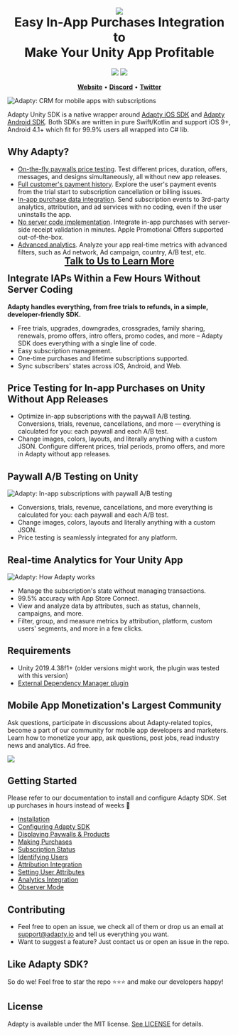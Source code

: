 <h1 align="center" style="border-bottom: none">
<b>
    <a href="https://adapty.io?utm_source=github&utm_medium=referral&utm_campaign=AdaptySDK-Unity">
        <img src="https://adapty-portal-media-production.s3.amazonaws.com/github/logo-adapty-new.svg">
    </a>
</b>
<br>Easy In-App Purchases Integration to
<br>Make Your Unity App Profitable
</h1>

<p align="center">
<a href="https://discord.com/invite/subscriptions-hub"><img src="https://img.shields.io/badge/Adapty-discord-purple"></a>
<a href="https://github.com/adaptyteam/AdaptySDK-Unity/blob/master/LICENSE"><img src="https://img.shields.io/badge/license-MIT-brightgreen.svg"></a>
</p>

<p align="center">
    <a href="https://adapty.io?utm_source=github&utm_medium=referral&utm_campaign=AdaptySDK-Unity"><b>Website</b></a> •
    <a href="https://discord.com/invite/subscriptions-hub"><b>Discord</b></a> •
    <a href="https://twitter.com/AdaptyTeam"><b>Twitter</b></a>
</p>

![Adapty: CRM for mobile apps with subscriptions](https://adapty-portal-media-production.s3.amazonaws.com/github/adapty-schema.png)

Adapty Unity SDK is a native wrapper around [Adapty iOS SDK](https://github.com/adaptyteam/AdaptySDK-iOS) and [Adapty Android SDK](https://github.com/adaptyteam/AdaptySDK-Android). Both SDKs are written in pure Swift/Kotlin and support iOS 9+, Android 4.1+ which fit for 99.9% users all wrapped into C# lib.

## Why Adapty?

- [On-the-fly paywalls price testing](https://docs.adapty.io/docs/ab-test?utm_source=github&utm_medium=referral&utm_campaign=AdaptySDK-Unity). Test different prices, duration, offers, messages, and designs simultaneously, all without new app releases.
- [Full customer's payment history](https://docs.adapty.io/docs/profiles-crm?utm_source=github&utm_medium=referral&utm_campaign=AdaptySDK-Unity). Explore the user's payment events from the trial start to subscription cancellation or billing issues.
- [In-app purchase data integration](https://docs.adapty.io/docs/events?utm_source=github&utm_medium=referral&utm_campaign=AdaptySDK-Unity). Send subscription events to 3rd-party analytics, attribution, and ad services with no coding, even if the user uninstalls the app.
- [No server code implementation](https://docs.adapty.io/v1.0/docs/unity-configuring?utm_source=github&utm_medium=referral&utm_campaign=AdaptySDK-Unity). Integrate in-app purchases with server-side receipt validation in minutes. Apple Promotional Offers supported out-of-the-box.
- [Advanced analytics](https://docs.adapty.io/docs/analytics-charts?utm_source=github&utm_medium=referral&utm_campaign=AdaptySDK-Unity). Analyze your app real-time metrics with advanced filters, such as Ad network, Ad campaign, country, A/B test, etc.

<h3 align="center" style="border-bottom: none; margin-top: -15px; margin-bottom: -15px; font-size: 150%">
<a href="https://adapty.io/schedule-demo?utm_source=github&utm_medium=referral&utm_campaign=AdaptySDK-iOS_schedule-demo">Talk to Us to Learn More</a>
</h3>

## Integrate IAPs Within a Few Hours Without Server Coding

**Adapty handles everything, from free trials to refunds, in a simple, developer-friendly SDK.**

- Free trials, upgrades, downgrades, crossgrades, family sharing, renewals, promo offers, intro offers, promo codes, and more – Adapty SDK does everything with a single line of code.
- Easy subscription management.
- One-time purchases and lifetime subscriptions supported.
- Sync subscribers' states across iOS, Android, and Web.

## Price Testing for In-app Purchases on Unity Without App Releases

- Optimize in-app subscriptions with the paywall A/B testing. Conversions, trials, revenue, cancellations, and more — everything is calculated for you: each paywall and each A/B test.
- Change images, colors, layouts, and literally anything with a custom JSON. Configure different prices, trial periods, promo offers, and more in Adapty without app releases.

## Paywall A/B Testing on Unity

![Adapty: In-app subscriptions with paywall A/B testing](https://adapty-portal-media-production.s3.amazonaws.com/github/ab-test-new.png)

- Conversions, trials, revenue, cancellations, and more everything is calculated for you: each paywall and each A/B test.
- Change images, colors, layouts and literally anything with a custom JSON.
- Price testing is seamlessly integrated for any platform.

## Real-time Analytics for Your Unity App

![Adapty: How Adapty works](https://adapty-portal-media-production.s3.amazonaws.com/github/analyticss.gif)

- Manage the subscription's state without managing transactions.
- 99.5% accuracy with App Store Connect.
- View and analyze data by attributes, such as status, channels, campaigns, and more.
- Filter, group, and measure metrics by attribution, platform, custom users' segments, and more in a few clicks.

## Requirements

- Unity 2019.4.38f1+ (older versions might work, the plugin was tested with this version)
- [External Dependency Manager plugin](https://github.com/googlesamples/unity-jar-resolver)

## Mobile App Monetization's Largest Community

Ask questions, participate in discussions about Adapty-related topics, become a part of our community for mobile app developers and marketers. Learn how to monetize your app, ask questions, post jobs, read industry news and analytics. Ad free.

<a href="https://discord.gg/subscriptions-hub"><img src="https://adapty-portal-media-production.s3.amazonaws.com/github/join-discord.svg" /></a>

## Getting Started

Please refer to our documentation to install and configure Adapty SDK. Set up purchases in hours instead of weeks :rocket:

- [Installation](https://docs.adapty.io/docs/unity-installation)
- [Configuring Adapty SDK](https://docs.adapty.io/docs/unity-configuring)
- [Displaying Paywalls & Products](https://docs.adapty.io/docs/unity-displaying-products)
- [Making Purchases](https://docs.adapty.io/docs/unity-making-purchases)
- [Subscription Status](https://docs.adapty.io/docs/unity-subscription-status)
- [Identifying Users](https://docs.adapty.io/docs/unity-identifying-users)
- [Attribution Integration](https://docs.adapty.io/docs/attribution-integration)
- [Setting User Attributes](https://docs.adapty.io/docs/setting-user-attributes)
- [Analytics Integration](https://docs.adapty.io/docs/analytics-integration)
- [Observer Mode](https://docs.adapty.io/docs/unity-observer-mode)

## Contributing

- Feel free to open an issue, we check all of them or drop us an email at [support@adapty.io](mailto:support@adapty.io) and tell us everything you want.
- Want to suggest a feature? Just contact us or open an issue in the repo.

## Like Adapty SDK?

So do we! Feel free to star the repo ⭐️⭐️⭐️ and make our developers happy!

## License

Adapty is available under the MIT license. [See LICENSE](https://github.com/adaptyteam/AdaptySDK-Unity/blob/main/LICENSE) for details.
